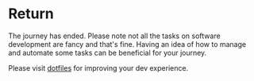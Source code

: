 # Return
The journey has ended.
Please note not all the tasks on software development are fancy and that's fine.
Having an idea of how to manage and automate some tasks can be beneficial for your journey.

Please visit [dotfiles](https://dotfiles.github.io/) for improving your dev experience.